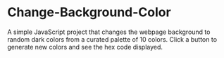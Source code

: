 # Change-Background-Color
A simple JavaScript project that changes the webpage background to random dark colors from a curated palette of 10 colors. Click a button to generate new colors and see the hex code displayed.
